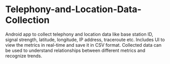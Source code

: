 # Telephony-and-Location-Data-Collection
Android app to collect telephony and location data like base station ID, signal strength, latitude, longitude, IP address, traceroute etc. Includes UI to view the metrics in real-time and save it in CSV format.  Collected data can be used to understand relationships between different metrics and recognize trends.
